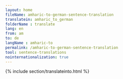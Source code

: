 ```yaml
---
layout: home
fileName: amharic-to-german-sentence-translation
translatein: amharic_to_german
folderName : translate
lang: en
from: am
to: de
langName : amharic-to
permalink: /amharic-to-german-sentence-translation
tool: sentence-translations
nointernationalization: true
---
```

{% include section/translateinto.html %}
